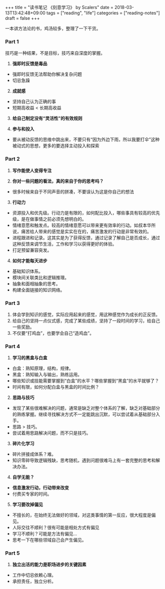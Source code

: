 +++
title = "读书笔记 《刻意学习》 by Scalers"
date = 2018-03-13T13:42:48+09:00
tags = ["reading", "life"]
categories = ["reading-notes"]
draft = false
+++

一本讲方法论的书，鸡汤较多，整理了一下干货。

<!--more-->

### Part 1
技巧是一种结果，不是目标，技巧来自深度的掌握。

1. **强即时反馈是毒品**
  * 强即时反馈无法帮助你解决复杂问题  
  * 切忌急躁

2. **成就感** 
  * 坚持自己认为正确的事  
  * 短期高收益 < 长期高收益

3. **给自己制定没有“灵活性”的有效规则**

4. **参与和投入**  
  * 要从被动反馈的思维中跳出来，不要只有“因为外边下雨，所以我要打伞”这种被动式的思想，更多的要选择主动投入和探索

### Part 2
1. **写作能使人变得专注**

2. **你对一些问题的看法，真的来自于你的思考吗？**  
  * 很多时候来自于不同声音的拼凑，不要误认为这是你自己的想法  

3. **行动力**  
  * 资源投入和优先级。行动力是有限的，如何配比投入，哪些事具有较高的优先级，是在做事情之前必须先想明白的。  
  * 情绪意愿和触发点。较高的情绪意愿可以带来更有效率的行动。如叔本华所说，痛苦给人带来的感觉是实实在在的，痛苦激发的行动是非常有效的。  
  * 进程跟进和记录。这其实是为了获得反馈，通过记录了解自己是否成长，通过这种反馈来调节生活，工作和学习以获得更好的体验。
  * 打足预留兼容突发。

4. **如何才能每天进步**
  * 基础知识体系。    
  * 模块间关联类比和逻辑推理。    
  * 抽象和面相抽象的思考。  
  * 构建全面链接的知识网络。  

### Part 3

1. 体会学到知识的感觉，实际应用起来的感觉，用这种感觉作为成长的正反馈。
2. 给自己的坚持一点仪式感，完成了某些成绩，坚持了一段时间的学习，给自己一些奖励。
3. 不仅要“打鸡血”，也要学会自己“造鸡血”。

### Part 4

1. **学习的黑盒与白盒**
  * 白盒：熟知原理，结构，规律。
  * 黑盒：熟知输入与输出，熟练运用。
  * 哪些知识或技能需要掌握到“白盒”的水平？哪些掌握到“黑盒”的水平就够了？
  * 时间有限，如何分配白盒与黑盒的时间比例？

2. **思路与技巧**
  * 发现了某些很难解决的问题，通常是缺乏对整个体系的了解，缺乏对基础部分的熟练掌握。继续寻找解决方式不一定能跳出沉默，可以尝试着从基础部分入手。
  * 思路 > 技巧。
  * 尝试着用思路解决问题，而不只是技巧。

3. **碎片化学习**
  * 碎片拼接成体系？难。
  * 知识零碎导致逻辑残缺，思考随机，遇到问题很难马上有一套完整的思考和解决办法。

4. **自学无能？**
  * **信息激发行动，行动带来改变**
  * 付费买专家的时间。

5. **学习要改掉偏见**
  * 不擅长的，在始终无法做好的领域，对这类事情的第一反应，很大程度是偏见。
  * 人际交往不顺利？很有可能是相处方式有偏见
  * 学习不顺利？可能是方法有偏见…
  * 思考一下在哪些领域自己会产生偏见。

### Part  5

1. **独立出活的能力是职场进步的关键因素**
  * 工作中切忌依赖心理。
  * 承担责任，独立分析。

